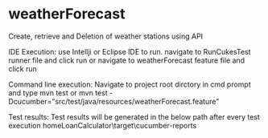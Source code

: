 # weatherForecast
Create, retrieve and Deletion of weather stations using API


IDE Execution: use Intellji or Eclipse IDE to run. navigate to RunCukesTest runner file and click run or navigate to weatherForecast feature file and click run

Command line execution: Navigate to project root dirctory in cmd prompt and type mvn test or mvn test -Dcucumber="src/test/java/resources/weatherForecast.feature"

Test results: Test results will be generated in the below path after every test execution homeLoanCalculator\target\cucumber-reports

